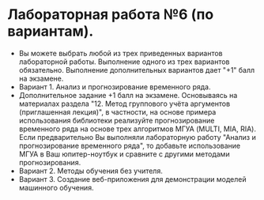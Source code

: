 # Лабораторная работа №6 (по вариантам).

- Вы можете выбрать любой из трех приведенных вариантов лабораторной работы. Выполнение одного из трех вариантов обязательно. Выполнение дополнительных вариантов дает "+1" балл на экзамене.
- Вариант 1. Анализ и прогнозирование временного ряда.
- Дополнительное задание +1 балл на экзамене. Основываясь на материалах раздела "12. Метод группового учёта аргументов (приглашенная лекция)", в частности, на основе примера использования библиотеки реализуйте прогнозирование временного ряда на основе трех алгоритмов МГУА (MULTI, MIA, RIA). Если предварительно Вы выполняли лабораторную работу "Анализ и прогнозирование временного ряда", то добавьте использование МГУА в Ваш юпитер-ноутбук и сравните с другими методами прогнозирования.
- Вариант 2. Методы обучения без учителя.
- Вариант 3. Создание веб-приложения для демонстрации моделей машинного обучения.
